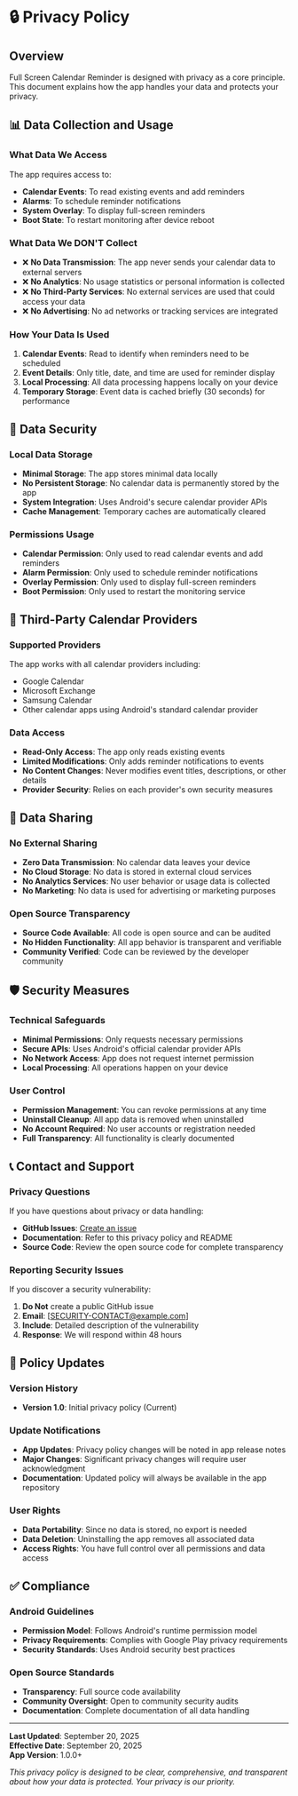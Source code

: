 # 🔒 Privacy Policy

## Overview
Full Screen Calendar Reminder is designed with privacy as a core principle. This document explains how the app handles your data and protects your privacy.

## 📊 Data Collection and Usage

### What Data We Access
The app requires access to:
- **Calendar Events**: To read existing events and add reminders
- **Alarms**: To schedule reminder notifications
- **System Overlay**: To display full-screen reminders
- **Boot State**: To restart monitoring after device reboot

### What Data We DON'T Collect
- ❌ **No Data Transmission**: The app never sends your calendar data to external servers
- ❌ **No Analytics**: No usage statistics or personal information is collected
- ❌ **No Third-Party Services**: No external services are used that could access your data
- ❌ **No Advertising**: No ad networks or tracking services are integrated

### How Your Data Is Used
1. **Calendar Events**: Read to identify when reminders need to be scheduled
2. **Event Details**: Only title, date, and time are used for reminder display
3. **Local Processing**: All data processing happens locally on your device
4. **Temporary Storage**: Event data is cached briefly (30 seconds) for performance

## 🔐 Data Security

### Local Data Storage
- **Minimal Storage**: The app stores minimal data locally
- **No Persistent Storage**: No calendar data is permanently stored by the app
- **System Integration**: Uses Android's secure calendar provider APIs
- **Cache Management**: Temporary caches are automatically cleared

### Permissions Usage
- **Calendar Permission**: Only used to read calendar events and add reminders
- **Alarm Permission**: Only used to schedule reminder notifications
- **Overlay Permission**: Only used to display full-screen reminders
- **Boot Permission**: Only used to restart the monitoring service

## 📱 Third-Party Calendar Providers

### Supported Providers
The app works with all calendar providers including:
- Google Calendar
- Microsoft Exchange
- Samsung Calendar
- Other calendar apps using Android's standard calendar provider

### Data Access
- **Read-Only Access**: The app only reads existing events
- **Limited Modifications**: Only adds reminder notifications to events
- **No Content Changes**: Never modifies event titles, descriptions, or other details
- **Provider Security**: Relies on each provider's own security measures

## 🚫 Data Sharing

### No External Sharing
- **Zero Data Transmission**: No calendar data leaves your device
- **No Cloud Storage**: No data is stored in external cloud services
- **No Analytics Services**: No user behavior or usage data is collected
- **No Marketing**: No data is used for advertising or marketing purposes

### Open Source Transparency
- **Source Code Available**: All code is open source and can be audited
- **No Hidden Functionality**: All app behavior is transparent and verifiable
- **Community Verified**: Code can be reviewed by the developer community

## 🛡️ Security Measures

### Technical Safeguards
- **Minimal Permissions**: Only requests necessary permissions
- **Secure APIs**: Uses Android's official calendar provider APIs
- **No Network Access**: App does not request internet permission
- **Local Processing**: All operations happen on your device

### User Control
- **Permission Management**: You can revoke permissions at any time
- **Uninstall Cleanup**: All app data is removed when uninstalled
- **No Account Required**: No user accounts or registration needed
- **Full Transparency**: All functionality is clearly documented

## 📞 Contact and Support

### Privacy Questions
If you have questions about privacy or data handling:
- **GitHub Issues**: [Create an issue](https://github.com/realTeddy/FullScreenCalendarReminder/issues)
- **Documentation**: Refer to this privacy policy and README
- **Source Code**: Review the open source code for complete transparency

### Reporting Security Issues
If you discover a security vulnerability:
1. **Do Not** create a public GitHub issue
2. **Email**: [SECURITY-CONTACT@example.com]
3. **Include**: Detailed description of the vulnerability
4. **Response**: We will respond within 48 hours

## 🔄 Policy Updates

### Version History
- **Version 1.0**: Initial privacy policy (Current)

### Update Notifications
- **App Updates**: Privacy policy changes will be noted in app release notes
- **Major Changes**: Significant privacy changes will require user acknowledgment
- **Documentation**: Updated policy will always be available in the app repository

### User Rights
- **Data Portability**: Since no data is stored, no export is needed
- **Data Deletion**: Uninstalling the app removes all associated data
- **Access Rights**: You have full control over all permissions and data access

## ✅ Compliance

### Android Guidelines
- **Permission Model**: Follows Android's runtime permission model
- **Privacy Requirements**: Complies with Google Play privacy requirements
- **Security Standards**: Uses Android security best practices

### Open Source Standards
- **Transparency**: Full source code availability
- **Community Oversight**: Open to community security audits
- **Documentation**: Complete documentation of all data handling

---

**Last Updated**: September 20, 2025  
**Effective Date**: September 20, 2025  
**App Version**: 1.0.0+

*This privacy policy is designed to be clear, comprehensive, and transparent about how your data is protected. Your privacy is our priority.*